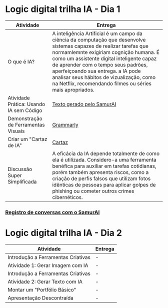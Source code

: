 # Logic digital trilha IA - Dia 1

| Atividade | Entrega |
|---|---|
| O que é IA? | A inteligência Artificial é um campo da ciẽncia da computação que desenvolve sistemas capazes de realizar tarefas que normamlemnte exigiriam cognição humana. É como um assistente digital inteligente capaz de aprender com o tempo seus padrões, aperfeiçoando sua entrega. a IA pode analisar seus hábitos de vizualização, como na Netflix, recomendando filmes ou séries mais apropriados. |
| Atividade Prática: Usando IA sem Código | [Texto gerado pelo SamurAI](https://github.com/carlosnet85/logic-digital-trilha-IA/blob/main/dia-1/resposta-samurai.md) |
| Demonstração de Ferramentas Visuais | [Grammarly](https://github.com/carlosnet85/logic-digital-trilha-IA/blob/main/dia-1/443199619-4a462ac6-95c3-4e8a-8b51-52467faf31e8.png) |
| Criar um "Cartaz de IA" | [Cartaz](https://github.com/carlosnet85/logic-digital-trilha-IA/blob/main/dia-1/O%20que%20%C3%A9%20Inteligencia%20Artificial.png) |
| Discussão Super Simplificada | A eficácia da IA depende totalmente de como ela é utilizada. Considero-a  uma ferramenta benéfica para auxiliar em tarefas cotidianas, porém  também apresenta riscos, como a criação de perfis falsos que utilizam  fotos idênticas de pessoas para aplicar golpes de phishing ou cometer  outros crimes cibernéticos. |

### [Registro de conversas com o SamurAI](https://github.com/carlosnet85/logic-digital-trilha-IA/blob/main/dia-1/conversa_samurai.md)

# Logic digital trilha IA - Dia 2

| Atividade | Entrega |
|---|---|
| Introdução a Ferramentas Criativas | - |
| Atividade 1: Gerar Imagem com IA | - |
| Introdução a Ferramentas Criativas | - |
| Atividade 2: Gerar Texto com IA | - |
| Montar um "Portfólio Básico" | - |
| Apresentação Descontraída | - |
